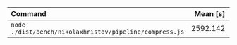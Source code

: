 | Command | Mean [s] | Min [s] | Max [s] | Relative |
|:---|---:|---:|---:|---:|
| `node ./dist/bench/nikolaxhristov/pipeline/compress.js` | 2592.142 | 2592.142 | 2592.142 | 1.00 |
